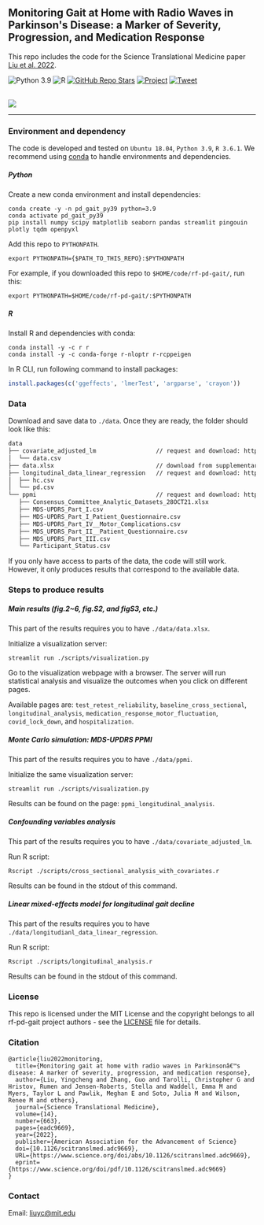 ## Monitoring Gait at Home with Radio Waves in Parkinson's Disease: a Marker of Severity, Progression, and Medication Response

This repo includes the code for the Science Translational Medicine paper [Liu et al. 2022]().

![Python 3.9](https://img.shields.io/badge/Python-3.9%2B-brightgreen.svg)
![R](https://img.shields.io/badge/R-3.6.1-blue)
[![GitHub Repo Stars](https://img.shields.io/github/stars/firstmover/rf-pd-gait?label=Stars&logo=github&color=red)](https://github.com/firstmover/rf-pd-gait)
[![Project](https://img.shields.io/badge/project-rf--pd--gait-lightgrey)](https://rf-pd-gait.csail.mit.edu)
[![Tweet](https://img.shields.io/twitter/url?url=https%3A%2F%2Fshields.io)](https://twitter.com/intent/tweet?text=Wow%2C+a+cool+project+from+MIT%3A+https%3A%2F%2Frf-pd-gait.csail.mit.edu%2F)

<br>
<a href="https://rf-pd-gait.csail.mit.edu/"><img src="https://rf-pd-gait.csail.mit.edu/static/figs/overview.svg"></a>
<hr/>

### Environment and dependency

The code is developed and tested on `Ubuntu 18.04`, `Python 3.9`, `R 3.6.1`. We recommend using [conda](https://github.com/conda/conda) to handle environments and dependencies.

##### Python

Create a new conda environment and install dependencies:

```shell
conda create -y -n pd_gait_py39 python=3.9
conda activate pd_gait_py39
pip install numpy scipy matplotlib seaborn pandas streamlit pingouin plotly tqdm openpyxl
```

Add this repo to `PYTHONPATH`.

```shell
export PYTHONPATH={$PATH_TO_THIS_REPO}:$PYTHONPATH
```

For example, if you downloaded this repo to `$HOME/code/rf-pd-gait/`, run this:

```shell
export PYTHONPATH=$HOME/code/rf-pd-gait/:$PYTHONPATH
```

##### R

Install R and dependencies with conda:

```shell
conda install -y -c r r
conda install -y -c conda-forge r-nloptr r-rcppeigen
```

In R CLI, run following command to install packages:

```R
install.packages(c('ggeffects', 'lmerTest', 'argparse', 'crayon'))
```

### Data

Download and save data to `./data`. Once they are ready, the folder should look like this:

```bash
data
├── covariate_adjusted_lm                 // request and download: https://rf-pd-gait.csail.mit.edu/
│  └── data.csv
├── data.xlsx                             // download from supplementary material
├── longitudinal_data_linear_regression   // request and download: https://rf-pd-gait.csail.mit.edu/
│  ├── hc.csv
│  └── pd.csv
└── ppmi                                  // request and download: https://www.ppmi-info.org/
   ├── Consensus_Committee_Analytic_Datasets_28OCT21.xlsx
   ├── MDS-UPDRS_Part_I.csv
   ├── MDS-UPDRS_Part_I_Patient_Questionnaire.csv
   ├── MDS-UPDRS_Part_IV__Motor_Complications.csv
   ├── MDS_UPDRS_Part_II__Patient_Questionnaire.csv
   ├── MDS_UPDRS_Part_III.csv
   └── Participant_Status.csv
```

If you only have access to parts of the data, the code will still work. However, it only produces results that correspond to the available data.

### Steps to produce results

##### Main results (fig.2~6, fig.S2, and figS3, etc.)

This part of the results requires you to have `./data/data.xlsx`.

Initialize a visualization server:

```shell
streamlit run ./scripts/visualization.py
```

Go to the visualization webpage with a browser. The server will run statistical analysis and visualize the outcomes when you click on different pages.

Available pages are: `test_retest_reliability`, `baseline_cross_sectional`, `longitudinal_analysis`, `medication_response_motor_fluctuation`, `covid_lock_down`, and `hospitalization`.

##### Monte Carlo simulation: MDS-UPDRS PPMI

This part of the results requires you to have `./data/ppmi`.

Initialize the same visualization server:

```shell
streamlit run ./scripts/visualization.py
```

Results can be found on the page: `ppmi_longitudinal_analysis`.

##### Confounding variables analysis

This part of the results requires you to have `./data/covariate_adjusted_lm`.

Run R script:

```shell
Rscript ./scripts/cross_sectional_analysis_with_covariates.r
```

Results can be found in the stdout of this command.

##### Linear mixed-effects model for longitudinal gait decline

This part of the results requires you to have `./data/longitudianl_data_linear_regression`.

Run R script:

```shell
Rscript ./scripts/longitudinal_analysis.r
```

Results can be found in the stdout of this command.

### License

This repo is licensed under the MIT License and the copyright belongs to all rf-pd-gait project authors - see the [LICENSE](https://github.com/firstmover/rf-pd-gait/blob/master/LICENSE) file for details.

### Citation

```
@article{liu2022monitoring,
  title={Monitoring gait at home with radio waves in Parkinsonâ€™s disease: A marker of severity, progression, and medication response},
  author={Liu, Yingcheng and Zhang, Guo and Tarolli, Christopher G and Hristov, Rumen and Jensen-Roberts, Stella and Waddell, Emma M and Myers, Taylor L and Pawlik, Meghan E and Soto, Julia M and Wilson, Renee M and others},
  journal={Science Translational Medicine},
  volume={14},
  number={663},
  pages={eadc9669},
  year={2022},
  publisher={American Association for the Advancement of Science}
  doi={10.1126/scitranslmed.adc9669},
  URL={https://www.science.org/doi/abs/10.1126/scitranslmed.adc9669},
  eprint={https://www.science.org/doi/pdf/10.1126/scitranslmed.adc9669}
}
```

### Contact

Email: liuyc@mit.edu
